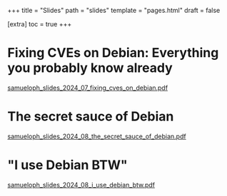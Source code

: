 +++
title = "Slides"
path = "slides"
template = "pages.html"
draft = false

[extra]
toc = true
+++

# Fixing CVEs on Debian: Everything you probably know already

[samueloph_slides_2024_07_fixing_cves_on_debian.pdf](https://raw.githubusercontent.com/samueloph/personal_website_files/main/slides/samueloph_slides_2024_07_fixing_cves_on_debian.pdf)

# The secret sauce of Debian

[samueloph_slides_2024_08_the_secret_sauce_of_debian.pdf](https://raw.githubusercontent.com/samueloph/personal_website_files/main/slides/samueloph_slides_2024_08_the_secret_sauce_of_debian.pdf)

# "I use Debian BTW"

[samueloph_slides_2024_08_i_use_debian_btw.pdf](https://raw.githubusercontent.com/samueloph/personal_website_files/main/slides/samueloph_slides_2024_08_i_use_debian_btw.pdf)
